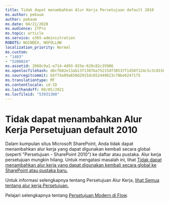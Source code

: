 ```yaml
---
title: Tidak dapat menambahkan Alur Kerja Persetujuan default 2010
ms.author: pebaum
author: pebaum
ms.date: 04/21/2020
ms.audience: ITPro
ms.topic: article
ms.service: o365-administration
ROBOTS: NOINDEX, NOFOLLOW
localization_priority: Normal
ms.custom:
- "1403"
- "5200024"
ms.assetid: 2060c9a1-e714-4d93-925e-629c82c35986
ms.openlocfilehash: d8cfb02e13ab13f1307ba75215df30537f1d58f124c5c3c015037eae2b00c35c
ms.sourcegitcommit: b5f7da89a650d2915dc652449623c78be6247175
ms.translationtype: MT
ms.contentlocale: id-ID
ms.lasthandoff: 08/05/2021
ms.locfileid: "53931308"
---
```

# <a name="cant-add-default-2010-approval-workflow"></a>Tidak dapat menambahkan Alur Kerja Persetujuan default 2010

Dalam kumpulan situs Microsoft SharePoint, Anda tidak dapat menambahkan alur kerja yang dapat digunakan kembali secara global (seperti "Persetujuan - SharePoint 2010") ke daftar atau pustaka. Alur kerja persetujuan mungkin hilang. Untuk mengatasi masalah ini, lihat [Tidak dapat menambahkan alur kerja yang dapat digunakan kembali secara global ke SharePoint atau pustaka baru.](https://support.microsoft.com/help/4467263/sharepoint-designer-2013-shows-empty-wfpub-library)

Untuk informasi selengkapnya tentang Persetujuan Alur Kerja, [lihat Semua tentang alur kerja Persetujuan.](https://support.office.com/article/All-about-Approval-workflows-078C5A89-821F-44A9-9530-40BB34F9F742) 
 
Pelajari selengkapnya tentang [Persetujuan Modern di Flow](https://flow.microsoft.com/blog/introducing-modern-approvals). 
  